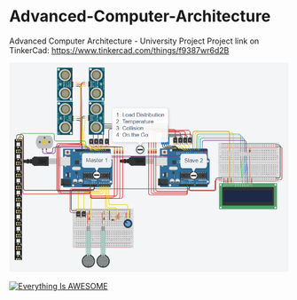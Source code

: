 # Advanced-Computer-Architecture
Advanced Computer Architecture - University Project
Project link on TinkerCad: https://www.tinkercad.com/things/f9387wr6d2B

![alt text](https://github.com/DrAlexWild/Advanced-Computer-Architecture/blob/main/Capturar.PNG)

[![Everything Is AWESOME](https://img.youtube.com/vi/StTqXEQ2l-Y/0.jpg)](https://www.youtube.com/watch?v=StTqXEQ2l-Y "Everything Is AWESOME")
